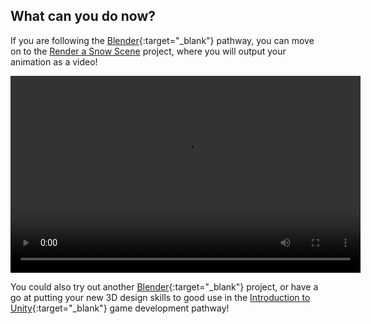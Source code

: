 ## What can you do now?

If you are following the [Blender](https://projects.raspberrypi.org/en/pathways/blender-basics){:target="_blank"} pathway, you can move on to the [Render a Snow Scene]() project, where you will output your animation as a video! 

<video width="560" height="315" controls>
<source src="resources/snow-scene-rendered.mkv" type="video/mp4">
Your browser does not support WebM video, try FireFox or Chrome
</video>


You could also try out another [Blender](https://projects.raspberrypi.org/en/projects?software%5B%5D=blender){:target="_blank"} project, or have a go at putting your new 3D design skills to good use in the [Introduction to Unity](https://projects.raspberrypi.org/en/pathways/unity-intro){:target="_blank"} game development pathway!